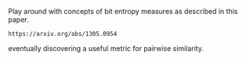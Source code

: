 Play around with concepts of bit entropy measures as described in this paper.

	https://arxiv.org/abs/1305.0954

eventually discovering a useful metric for pairwise similarity.
